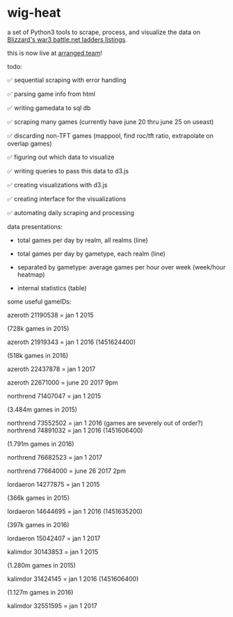 # wig-heat
a set of Python3 tools to scrape, process, and visualize the data on [Blizzard's war3 battle.net ladders listings](http://classic.battle.net/war3/ladder/w3xp-ladders.aspx?Gateway=Northrend).

this is now live at [arranged.team](https://arranged.team/)!

todo:

✅ sequential scraping with error handling

✅ parsing game info from html

✅ writing gamedata to sql db

✅ scraping many games (currently have june 20 thru june 25 on useast)

✅ discarding non-TFT games (mappool, find roc/tft ratio, extrapolate on overlap games)

✅ figuring out which data to visualize

✅ writing queries to pass this data to d3.js

✅ creating visualizations with d3.js

✅ creating interface for the visualizations

✅ automating daily scraping and processing


data presentations:

* total games per day by realm, all realms (line)

* total games per day by gametype, each realm (line)

* separated by gametype: average games per hour over week (week/hour heatmap)

* internal statistics (table)


some useful gameIDs:

azeroth 21190538 = jan 1 2015

(728k games in 2015)

azeroth 21919343 = jan 1 2016 (1451624400)

(518k games in 2016)

azeroth 22437878 = jan 1 2017

azeroth 22671000 = june 20 2017 9pm


northrend 71407047 = jan 1 2015

(3.484m games in 2015)

northrend 73552502 = jan 1 2016 (games are severely out of order?)
northrend 74891032 = jan 1 2016 (1451606400)

(1.791m games in 2016)

northrend 76682523 = jan 1 2017

northrend 77664000 = june 26 2017 2pm


lordaeron 14277875 = jan 1 2015

(366k games in 2015)

lordaeron 14644695 = jan 1 2016 (1451635200)

(397k games in 2016)

lordaeron 15042407 = jan 1 2017


kalimdor 30143853 = jan 1 2015

(1.280m games in 2015)

kalimdor 31424145 = jan 1 2016 (1451606400)

(1.127m games in 2016)

kalimdor 32551595 = jan 1 2017